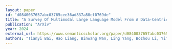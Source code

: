 ```yaml
---
layout: paper
id: "d0840037657abc03765cee36ad837a80ef0769de"
title: "A Survey Of Multimodal Large Language Model From A Data-Centric Perspective"
publication: "ArXiv"
year: 2024
external_url: https://www.semanticscholar.org/paper/d0840037657abc03765cee36ad837a80ef0769de
authors: "Tianyi Bai, Hao Liang, Binwang Wan, Ling Yang, Bozhou Li, Yifan Wang, Bin Cui, Conghui He, Binhang Yuan, Wentao Zhang"
---
```

